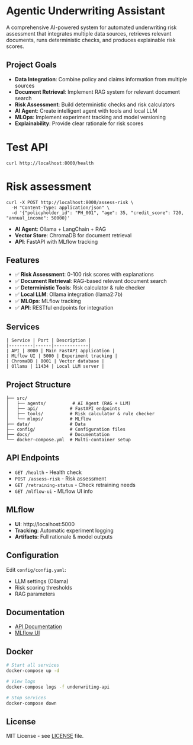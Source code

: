 # Agentic Underwriting Assistant

A comprehensive AI-powered system for automated underwriting risk assessment that integrates multiple data sources, retrieves relevant documents, runs deterministic checks, and produces explainable risk scores.

## Project Goals

- **Data Integration**: Combine policy and claims information from multiple sources
- **Document Retrieval**: Implement RAG system for relevant document search
- **Risk Assessment**: Build deterministic checks and risk calculators
- **AI Agent**: Create intelligent agent with tools and local LLM
- **MLOps**: Implement experiment tracking and model versioning
- **Explainability**: Provide clear rationale for risk scores


# Test API
```
curl http://localhost:8000/health
```

# Risk assessment
```
curl -X POST http://localhost:8000/assess-risk \
  -H "Content-Type: application/json" \
  -d '{"policyholder_id": "PH_001", "age": 35, "credit_score": 720, "annual_income": 50000}'
```

- **AI Agent**: Ollama + LangChain + RAG
- **Vector Store**: ChromaDB for document retrieval
- **API**: FastAPI with MLflow tracking

## Features

- ✅ **Risk Assessment**: 0-100 risk scores with explanations
- ✅ **Document Retrieval**: RAG-based relevant document search
- ✅ **Deterministic Tools**: Risk calculator & rule checker
- ✅ **Local LLM**: Ollama integration (llama2:7b)
- ✅ **MLOps**: MLflow tracking
- ✅ **API**: RESTful endpoints for integration

## Services
```
| Service | Port | Description |
|---------|------|-------------|
| API | 8000 | Main FastAPI application |
| MLflow UI | 5000 | Experiment tracking |
| ChromaDB | 8001 | Vector database |
| Ollama | 11434 | Local LLM server |
```

## Project Structure
```
├── src/
│   ├── agents/          # AI Agent (RAG + LLM)
│   ├── api/            # FastAPI endpoints
│   ├── tools/          # Risk calculator & rule checker
│   └── mlops/          # MLflow
├── data/               # Data
├── config/             # Configuration files
├── docs/               # Documentation
└── docker-compose.yml  # Multi-container setup
```


## API Endpoints

- `GET /health` - Health check
- `POST /assess-risk` - Risk assessment
- `GET /retraining-status` - Check retraining needs
- `GET /mlflow-ui` - MLflow UI info


## MLflow

- **UI**: http://localhost:5000
- **Tracking**: Automatic experiment logging
- **Artifacts**: Full rationale & model outputs

## Configuration

Edit `config/config.yaml`:
- LLM settings (Ollama)
- Risk scoring thresholds
- RAG parameters

## Documentation

- [API Documentation](http://localhost:8000/docs)
- [MLflow UI](http://localhost:5000)

## Docker

```bash
# Start all services
docker-compose up -d

# View logs
docker-compose logs -f underwriting-api

# Stop services
docker-compose down
```

## License

MIT License - see [LICENSE](LICENSE) file.